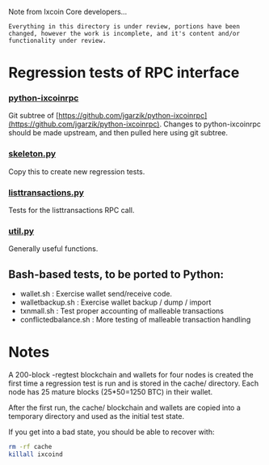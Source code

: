 Note from Ixcoin Core developers...

	Everything in this directory is under review, portions have been changed, however the work is incomplete, and it's content and/or functionality under review.

Regression tests of RPC interface
=================================

### [python-ixcoinrpc](https://github.com/jgarzik/python-ixcoinrpc)
Git subtree of [https://github.com/jgarzik/python-ixcoinrpc](https://github.com/jgarzik/python-ixcoinrpc).
Changes to python-ixcoinrpc should be made upstream, and then
pulled here using git subtree.

### [skeleton.py](skeleton.py)
Copy this to create new regression tests.

### [listtransactions.py](listtransactions.py)
Tests for the listtransactions RPC call.

### [util.py](util.sh)
Generally useful functions.

Bash-based tests, to be ported to Python:
-----------------------------------------
- wallet.sh : Exercise wallet send/receive code.
- walletbackup.sh : Exercise wallet backup / dump / import
- txnmall.sh : Test proper accounting of malleable transactions
- conflictedbalance.sh : More testing of malleable transaction handling

Notes
=====

A 200-block -regtest blockchain and wallets for four nodes
is created the first time a regression test is run and
is stored in the cache/ directory. Each node has 25 mature
blocks (25*50=1250 BTC) in their wallet.

After the first run, the cache/ blockchain and wallets are
copied into a temporary directory and used as the initial
test state.

If you get into a bad state, you should be able
to recover with:

```bash
rm -rf cache
killall ixcoind
```
